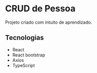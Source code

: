 # CRUD de Pessoa

Projeto criado com intuito de aprendizado. 

## Tecnologias

- React
- React bootstrap
- Axios
- TypeScript